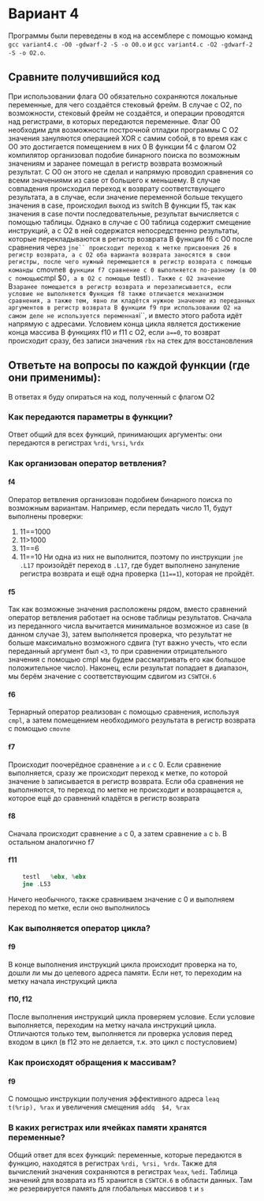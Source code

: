 # Вариант 4

Программы были переведены в код на ассемблере с помощью команд `gcc variant4.c -O0 -gdwarf-2 -S -o O0.o` и `gcc variant4.c -O2 -gdwarf-2 -S -o O2.o`.

## Сравните получившийся код

При использовании флага O0 обязательно сохраняются локальные переменные, для чего создаётся стековый фрейм. В случае с O2, по возможности, стековый фрейм не создаётся, и операции проводятся над регистрами, в которых передаются переменные. Флаг O0 необходим для возможности построчной отладки программы
С O2 значения зануляются операцией XOR с самим собой, в то время как с O0 это достигается помещением в них 0
В функции f4 с флагом O2 компилятор организовал подобие бинарного поиска по возможным значениям и заранее помещал в регистр возврата возможный результат. С O0 он этого не сделал и напрямую проводил сравнения со всеми значениями из case от большего к меньшему. В случае совпадения происходил переход к возврату соответствующего результата, а в случае, если значение переменной больше текущего значения в case, происходил выход из switch
В функции f5, так как значения в case почти последовательные, результат вычисляется с помощью таблицы. Однако в случае с O0 таблица содержит смещение инструкций, а с O2 в ней содержатся непосредственно результаты, которые перекладываются в регистр возврата
В функции f6 с O0 после сравнения через `jne`` происходит переход к метке присвоения 26 в регистр возврата, а с O2 оба варианта возврата заносятся в свои регистры, после чего нужный перемещается в регистр возврата с помощью команды `cmovne`
В функции f7 сравнение с 0 выполняется по-разному (в O0 с помощью `cmpl $0`, а в O2 с помощью `testl`). Также с O2 значение `B` заранее помещается в регистр возврата и перезаписывается, если условие не выполняется
Функция f8 также отличается механизмом сравнения, а также тем, явно ли кладётся нужное значение из переданных аргументов в регистр возврата
В функции f9 при использовании O2 на самом деле не используется переменная `i``, и вместо этого работа идёт напрямую с адресами. Условием конца цикла является достижение конца массива
В функциях f10 и f11 с O2, если `a==0`, то возврат происходит сразу, без записи значения `rbx` на стек для восстановления


## Ответьте на вопросы по каждой функции (где они применимы):

В ответах я буду опираться на код, полученный с флагом O2

### Как передаются параметры в функции?
Ответ общий для всех функций, принимающих аргументы: они передаются в регистрах `%rdi`, `%rsi`, `%rdx`

### Как организован оператор ветвления?

#### f4

Оператор ветвления организован подобием бинарного поиска по возможным вариантам. Например, если передать число 11, будут выполнены проверки:
1) 11==1000
2) 11>1000
3) 11==6
4) 11==10
Ни одна из них не выполнится, поэтому по инструкции `jne .L17` произойдёт переход в `.L17`, где будет выполнено зануление регистра возврата и ещё одна проверка (`11==1`), которая не пройдёт.

#### f5

Так как возможные значения расположены рядом, вместо сравнений оператор ветвления работает на основе таблицы результатов. Сначала из переданного числа вычитается минимальное возможное из case (в данном случае 3), затем выполняется проверка, что результат не больше максимально возможного сдвига (тут важно учесть, что если переданный аргумент был `<3`, то при сравнении отрицательного значения с помощью cmpl мы будем рассматривать его как большое положительное число). Наконец, если результат попадает в диапазон, мы берём значение с соответствующим сдвигом из `CSWTCH.6`

#### f6

Тернарный оператор реализован с помощью сравнения, используя `cmpl`, а затем помещением необходимого результата в регистр возврата с помощью `cmovne`

#### f7

Происходит поочерёдное сравнение `a` и `c` с 0. Если сравнение выполняется, сразу же происходит переход к метке, по которой значение `b` записывается в регистр возврата. Если оба сравнения не выполняются, то переход по метке не происходит и возвращается `a`, которое ещё до сравнений кладётся в регистр возврата

#### f8

Сначала происходит сравнение `a` с 0, а затем сравнение `a` с `b`. В остальном аналогично f7

#### f11

```asm
    testl	%ebx, %ebx
    jne	.L53
```

Ничего необычного, также сравниваем значение с 0 и выполняем переход по метке, если оно выполнилось

### Как выполняется оператор цикла?

#### f9

В конце выполнения инструкций цикла происходит проверка на то, дошли ли мы до целевого адреса памяти. Если нет, то переходим на метку начала инструкций цикла

#### f10, f12

После выполнения инструкций цикла проверяем условие. Если условие выполняется, переходим на метку начала инструкций цикла. Отличаются только тем, выполняется ли проверка условия перед входом в цикл (в f12 это не делается, т.к. это цикл с постусловием)

### Как происходят обращения к массивам?

#### f9

С помощью инструкции получения эффективного адреса `leaq	t(%rip), %rax` и увеличения смещения `addq	$4, %rax`

### В каких регистрах или ячейках памяти хранятся переменные?

Общий ответ для всех функций: переменные, которые передаются в функцию, находятся в регистрах `%rdi, %rsi, %rdx`. Также для вычислений значения сохраняются в регистрах `%eax`, `%edi`. Таблица значений для возврата из f5 хранится в `CSWTCH.6` в области данных. Там же резервируется память для глобальных массивов `t` и `s`